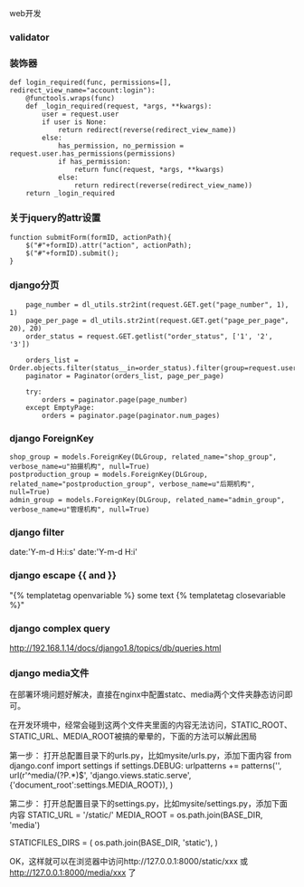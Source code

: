 web开发

### validator

### 装饰器

```
def login_required(func, permissions=[], redirect_view_name="account:login"):
    @functools.wraps(func)
    def _login_required(request, *args, **kwargs):
        user = request.user
        if user is None:
            return redirect(reverse(redirect_view_name))
        else:
            has_permission, no_permission = request.user.has_permissions(permissions)
            if has_permission:
                return func(request, *args, **kwargs)
            else:
                return redirect(reverse(redirect_view_name))
    return _login_required
```
	
	
### 关于jquery的attr设置

```
function submitForm(formID, actionPath){
	$("#"+formID).attr("action", actionPath);
	$("#"+formID).submit();
}
```


### django分页

```
    page_number = dl_utils.str2int(request.GET.get("page_number", 1), 1)
    page_per_page = dl_utils.str2int(request.GET.get("page_per_page", 20), 20)
    order_status = request.GET.getlist("order_status", ['1', '2', '3'])

    orders_list = Order.objects.filter(status__in=order_status).filter(group=request.user.group)
    paginator = Paginator(orders_list, page_per_page)

    try:
        orders = paginator.page(page_number)
    except EmptyPage:
        orders = paginator.page(paginator.num_pages)
```

### django ForeignKey

```
shop_group = models.ForeignKey(DLGroup, related_name="shop_group", verbose_name=u"拍摄机构", null=True)
postproduction_group = models.ForeignKey(DLGroup, related_name="postproduction_group", verbose_name=u"后期机构", null=True)
admin_group = models.ForeignKey(DLGroup, related_name="admin_group", verbose_name=u"管理机构", null=True)
```

### django filter
date:'Y-m-d H:i:s'
date:'Y-m-d H:i'


### django escape {{ and }}

<p>"{% templatetag openvariable %} some text {% templatetag closevariable %}"</p>


### django complex query
http://192.168.1.14/docs/django1.8/topics/db/queries.html


### django media文件

在部署环境问题好解决，直接在nginx中配置statc、media两个文件夹静态访问即可。

在开发环境中，经常会碰到这两个文件夹里面的内容无法访问，STATIC_ROOT、STATIC_URL、MEDIA_ROOT被搞的晕晕的，下面的方法可以解此困局

第一步：
打开总配置目录下的urls.py，比如mysite/urls.py，添加下面内容
from django.conf import settings
if settings.DEBUG:
    urlpatterns += patterns('',
        url(r'^media/(?P<path>.*)$', 'django.views.static.serve', {'document_root':settings.MEDIA_ROOT}),
    )

第二步：
打开总配置目录下的settings.py，比如mysite/settings.py，添加下面内容
STATIC_URL = '/static/'
MEDIA_ROOT = os.path.join(BASE_DIR, 'media')

STATICFILES_DIRS = (
    os.path.join(BASE_DIR, 'static'),
)

OK，这样就可以在浏览器中访问http://127.0.0.1:8000/static/xxx 或 http://127.0.0.1:8000/media/xxx 了